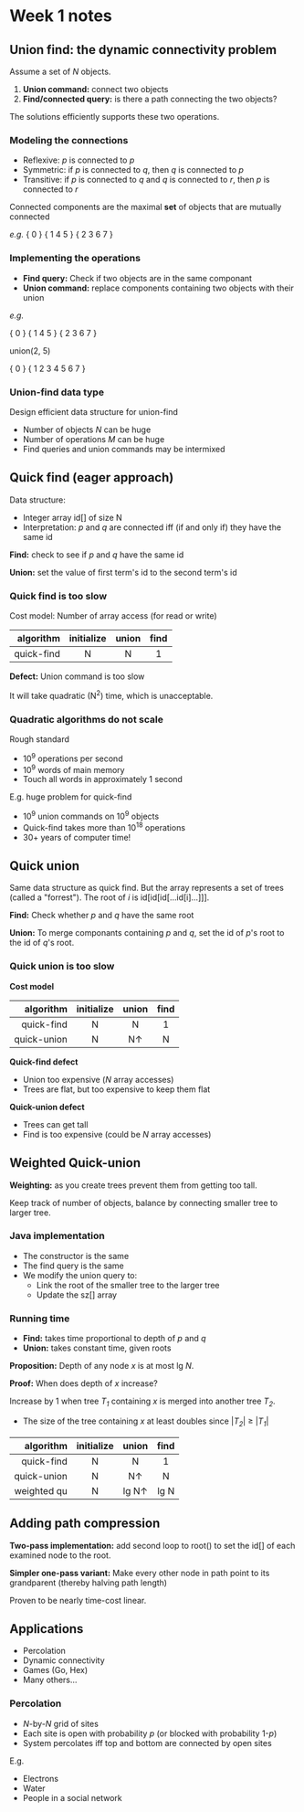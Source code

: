﻿# Week 1 notes


## Union find: the dynamic connectivity problem

Assume a set of _N_ objects.

1. __Union command:__ connect two objects
2. __Find/connected query:__ is there a path connecting the two objects?

The solutions efficiently supports these two operations.


### Modeling the connections

* Reflexive: _p_ is connected to _p_
* Symmetric: if _p_ is connected to _q_, then _q_ is connected to _p_
* Transitive: if _p_ is connected to _q_ and _q_ is connected to _r_, then _p_ is connected to _r_

Connected components are the maximal __set__ of objects that are mutually connected

_e.g._ { 0 } { 1 4 5 } { 2 3 6 7 }


### Implementing the operations

* __Find query:__ Check if two objects are in the same componant
* __Union command:__ replace components containing two objects with their union

_e.g._

{ 0 } { 1 4 5 } { 2 3 6 7 }

union(2, 5)

{ 0 } { 1 2 3 4 5 6 7 }


### Union-find data type

Design efficient data structure for union-find

* Number of objects _N_ can be huge
* Number of operations _M_ can be huge
* Find queries and union commands may be intermixed


## Quick find (eager approach)

Data structure:

* Integer array id[] of size N
* Interpretation: _p_ and _q_ are connected iff (if and only if) they have the same id

__Find:__ check to see if _p_ and _q_ have the same id

__Union:__ set the value of first term's id to the second term's id


### Quick find is too slow

Cost model: Number of array access (for read or write)

|algorithm |initialize|union|find|
|---------:|:--------:|:---:|:--:|
|quick-find|         N|    N|   1|

__Defect:__ Union command is too slow

It will take quadratic (N<sup>2</sup>) time, which is unacceptable.

### Quadratic algorithms do not scale

Rough standard

* 10<sup>9</sup> operations per second
* 10<sup>9</sup> words of main memory
* Touch all words in approximately 1 second

E.g. huge problem for quick-find

* 10<sup>9</sup> union commands on 10<sup>9</sup> objects
* Quick-find takes more than 10<sup>18</sup> operations
* 30+ years of computer time!


## Quick union

Same data structure as quick find. But the array represents a set of trees (called a "forrest"). The root of _i_ is id[id[id[…id[i]…]]].

__Find:__ Check whether _p_ and _q_ have the same root

__Union:__ To merge componants containing _p_ and _q_, set the id of _p_'s root to the id of _q_'s root.

### Quick union is too slow

__Cost model__

| algorithm |initialize| union |find|
|----------:|:--------:|:-----:|:--:|
| quick-find|         N|      N|   1|
|quick-union|         N|N&uarr;|   N|

__Quick-find defect__

* Union too expensive (_N_ array accesses)
* Trees are flat, but too expensive to keep them flat

__Quick-union defect__

* Trees can get tall
* Find is too expensive (could be _N_ array accesses)


## Weighted Quick-union

__Weighting:__ as you create trees prevent them from getting too tall.

Keep track of number of objects, balance by connecting smaller tree to larger tree.


### Java implementation

* The constructor is the same
* The find query is the same
* We modify the union query to:
	* Link the root of the smaller tree to the larger tree
	* Update the sz[] array


### Running time

* __Find:__ takes time proportional to depth of _p_ and _q_
* __Union:__ takes constant time, given roots

__Proposition:__
Depth of any node _x_ is at most lg _N_.

__Proof:__
When does depth of _x_ increase?

Increase by 1 when tree _T<sub>1</sub>_ containing _x_ is merged into another tree _T<sub>2</sub>_.
* The size of the tree containing _x_ at least doubles since |_T<sub>2</sub>_| &ge; |_T<sub>1</sub>_|

| algorithm |initialize|   union  |find|
|----------:|:--------:|:--------:|:--:|
| quick-find|         N|         N|   1|
|quick-union|         N|   N&uarr;|   N|
|weighted qu|         N|lg N&uarr;|lg N|


## Adding path compression

__Two-pass implementation:__ add second loop to root() to set the id[] of each examined node to the root.

__Simpler one-pass variant:__ Make every other node in path point to its grandparent (thereby halving path length)

Proven to be nearly time-cost linear.


## Applications

* Percolation
* Dynamic connectivity
* Games (Go, Hex)
* Many others…


### Percolation

* _N_-by-_N_ grid of sites
* Each site is open with probability _p_ (or blocked with probability 1-_p_)
* System percolates iff top and bottom are connected by open sites

E.g.

* Electrons
* Water
* People in a social network




